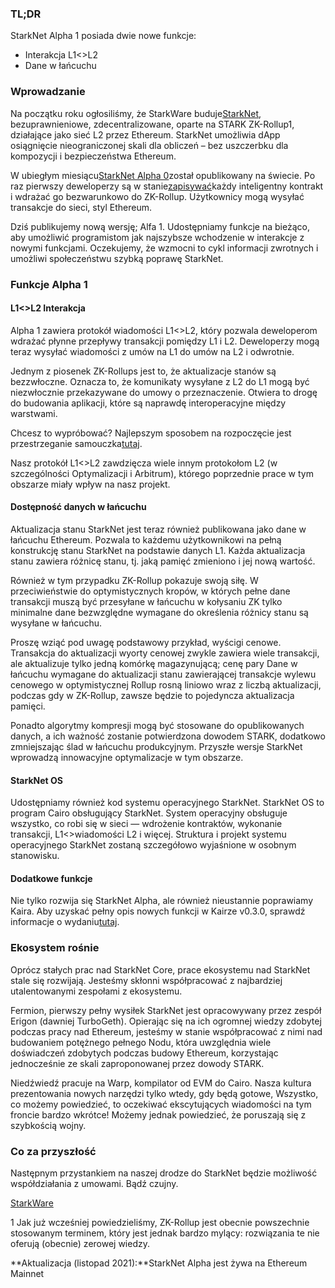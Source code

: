 ### TL;DR

StarkNet Alpha 1 posiada dwie nowe funkcje:

* Interakcja L1<>L2
* Dane w łańcuchu

### Wprowadzanie

Na początku roku ogłosiliśmy, że StarkWare buduje[StarkNet](https://starkware.co/product/starknet/), bezuprawnieniowe, zdecentralizowane, oparte na STARK ZK-Rollup1, działające jako sieć L2 przez Ethereum. StarkNet umożliwia dApp osiągnięcie nieograniczonej skali dla obliczeń – bez uszczerbku dla kompozycji i bezpieczeństwa Ethereum.

W ubiegłym miesiącu[StarkNet Alpha 0](https://medium.com/starkware/starknet-planets-alpha-on-ropsten-e7494929cb95)został opublikowany na świecie. Po raz pierwszy deweloperzy są w stanie[zapisywać](https://kobi.one/2021/07/14/stardrop.html)każdy inteligentny kontrakt i wdrażać go bezwarunkowo do ZK-Rollup. Użytkownicy mogą wysyłać transakcje do sieci, styl Ethereum.

Dziś publikujemy nową wersję; Alfa 1. Udostępniamy funkcje na bieżąco, aby umożliwić programistom jak najszybsze wchodzenie w interakcje z nowymi funkcjami. Oczekujemy, że wzmocni to cykl informacji zwrotnych i umożliwi społeczeństwu szybką poprawę StarkNet.

### **Funkcje Alpha 1**

#### L1<>L2 Interakcja

Alpha 1 zawiera protokół wiadomości L1<>L2, który pozwala deweloperom wdrażać płynne przepływy transakcji pomiędzy L1 i L2. Deweloperzy mogą teraz wysyłać wiadomości z umów na L1 do umów na L2 i odwrotnie.

Jednym z piosenek ZK-Rollups jest to, że aktualizacje stanów są bezzwłoczne. Oznacza to, że komunikaty wysyłane z L2 do L1 mogą być niezwłocznie przekazywane do umowy o przeznaczenie. Otwiera to drogę do budowania aplikacji, które są naprawdę interoperacyjne między warstwami.

Chcesz to wypróbować? Najlepszym sposobem na rozpoczęcie jest przestrzeganie samouczka[tutaj](https://www.cairo-lang.org/docs/hello_starknet/l1l2.html).

Nasz protokół L1<>L2 zawdzięcza wiele innym protokołom L2 (w szczególności Optymalizacji i Arbitrum), którego poprzednie prace w tym obszarze miały wpływ na nasz projekt.

#### Dostępność danych w łańcuchu

Aktualizacja stanu StarkNet jest teraz również publikowana jako dane w łańcuchu Ethereum. Pozwala to każdemu użytkownikowi na pełną konstrukcję stanu StarkNet na podstawie danych L1. Każda aktualizacja stanu zawiera różnicę stanu, tj. jaką pamięć zmieniono i jej nową wartość.

Również w tym przypadku ZK-Rollup pokazuje swoją siłę. W przeciwieństwie do optymistycznych kropów, w których pełne dane transakcji muszą być przesyłane w łańcuchu w kołysaniu ZK tylko minimalne dane bezwzględne wymagane do określenia różnicy stanu są wysyłane w łańcuchu.

Proszę wziąć pod uwagę podstawowy przykład, wyścigi cenowe. Transakcja do aktualizacji wyorty cenowej zwykle zawiera wiele transakcji, ale aktualizuje tylko jedną komórkę magazynującą; cenę pary Dane w łańcuchu wymagane do aktualizacji stanu zawierającej transakcje wylewu cenowego w optymistycznej Rollup rosną liniowo wraz z liczbą aktualizacji, podczas gdy w ZK-Rollup, zawsze będzie to pojedyncza aktualizacja pamięci.

Ponadto algorytmy kompresji mogą być stosowane do opublikowanych danych, a ich ważność zostanie potwierdzona dowodem STARK, dodatkowo zmniejszając ślad w łańcuchu produkcyjnym. Przyszłe wersje StarkNet wprowadzą innowacyjne optymalizacje w tym obszarze.

#### StarkNet OS

Udostępniamy również kod systemu operacyjnego StarkNet. StarkNet OS to program Cairo obsługujący StarkNet. System operacyjny obsługuje wszystko, co robi się w sieci — wdrożenie kontraktów, wykonanie transakcji, L1<>wiadomości L2 i więcej. Struktura i projekt systemu operacyjnego StarkNet zostaną szczegółowo wyjaśnione w osobnym stanowisku.

#### Dodatkowe funkcje

Nie tylko rozwija się StarkNet Alpha, ale również nieustannie poprawiamy Kaira. Aby uzyskać pełny opis nowych funkcji w Kairze v0.3.0, sprawdź informacje o wydaniu[tutaj](https://github.com/starkware-libs/cairo-lang/releases/tag/v0.3.0).

### Ekosystem rośnie

Oprócz stałych prac nad StarkNet Core, prace ekosystemu nad StarkNet stale się rozwijają. Jesteśmy skłonni współpracować z najbardziej utalentowanymi zespołami z ekosystemu.

Fermion, pierwszy pełny wysiłek StarkNet jest opracowywany przez zespół Erigon (dawniej TurboGeth). Opierając się na ich ogromnej wiedzy zdobytej podczas pracy nad Ethereum, jesteśmy w stanie współpracować z nimi nad budowaniem potężnego pełnego Nodu, która uwzględnia wiele doświadczeń zdobytych podczas budowy Ethereum, korzystając jednocześnie ze skali zaproponowanej przez dowody STARK.

Niedźwiedź pracuje na Warp, kompilator od EVM do Cairo. Nasza kultura prezentowania nowych narzędzi tylko wtedy, gdy będą gotowe, Wszystko, co możemy powiedzieć, to oczekiwać ekscytujących wiadomości na tym froncie bardzo wkrótce! Możemy jednak powiedzieć, że poruszają się z szybkością wojny.

### Co za przyszłość

Następnym przystankiem na naszej drodze do StarkNet będzie możliwość współdziałania z umowami. Bądź czujny.

[StarkWare](https://starkware.co/)

1 Jak już wcześniej powiedzieliśmy, ZK-Rollup jest obecnie powszechnie stosowanym terminem, który jest jednak bardzo mylący: rozwiązania te nie oferują (obecnie) zerowej wiedzy.

**Aktualizacja (listopad 2021):**StarkNet Alpha jest żywa na Ethereum Mainnet